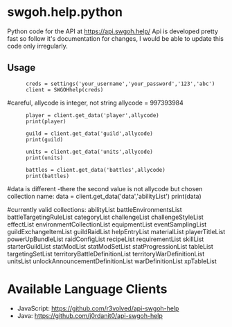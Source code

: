 # swgoh.help.python
Python code for the API at https://api.swgoh.help/
Api is developed pretty fast so follow it's documentation for changes, I would be able to update this code only irregularly.

## Usage

          creds = settings('your_username','your_password','123','abc')
          client = SWGOHhelp(creds)

#careful, allycode is integer, not string
          allycode = 997393984

          player = client.get_data('player',allycode)
          print(player)

          guild = client.get_data('guild',allycode)
          print(guild)

          units = client.get_data('units',allycode)
          print(units)

          battles = client.get_data('battles',allycode)
          print(battles)

#data is different -there the second value is not allycode but chosen collection name:
          data = client.get_data('data','abilityList')
          print(data)

#currently valid collections:
          abilityList
          battleEnvironmentsList
          battleTargetingRuleList
          categoryList
          challengeList
          challengeStyleList
          effectList
          environmentCollectionList
          equipmentList
          eventSamplingList
          guildExchangeItemList
          guildRaidList
          helpEntryList
          materialList
          playerTitleList
          powerUpBundleList
          raidConfigList
          recipeList
          requirementList
          skillList
          starterGuildList
          statModList
          statModSetList
          statProgressionList
          tableList
          targetingSetList
          territoryBattleDefinitionList
          territoryWarDefinitionList
          unitsList
          unlockAnnouncementDefinitionList
          warDefinitionList
          xpTableList

# Available Language Clients

* JavaScript: https://github.com/r3volved/api-swgoh-help
* Java: https://github.com/j0rdanit0/api-swgoh-help

